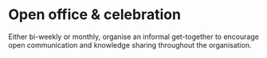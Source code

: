 # Open office & celebration

Either bi-weekly or monthly, organise an informal get-together to encourage open communication and knowledge sharing throughout the organisation.&#x20;
